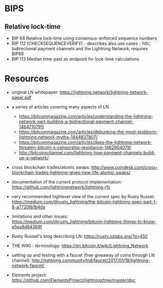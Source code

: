 # BIPS

## Relative lock-time

- BIP 68 Relative lock-time using consensus-enforced sequence numbers
- BIP 112 (CHECKSEQUENCEVERIFY) - describes also use cases - htlc, bidirectional payment channels and the Lightning Network, requires BIP68
- BIP 113 Median time-past as endpoint for lock-time calculations


# Resources
- original LN whitepaper: <https://lightning.network/lightning-network-paper.pdf>

- a series of articles covering many aspects of LN:
  - https://bitcoinmagazine.com/articles/understanding-the-lightning-network-part-building-a-bidirectional-payment-channel-1464710791/
  - https://bitcoinmagazine.com/articles/debunking-the-most-stubborn-lightning-network-myths-1444837807/
  - https://bitcoinmagazine.com/articles/does-the-lightning-network-threaten-bitcoin-s-censorship-resistance-1462904079/
  - http://bitcoinschannel.com/lightning-how-payment-channels-build-up-a-network/

- cross blockchain trades/atomic swaps: http://www.coindesk.com/cross-blockchain-trades-lightning-gives-new-life-atomic-swaps/
- documentation of the current protocol implementation: https://github.com/lightningnetwork/lightning-rfc
- very recommended highlevel view of the current spec by Rusty Russel: https://medium.com/@rusty_lightning/the-bitcoin-lightning-spec-part-1-8-a7720fb1b4da
- limitations and other issues: https://medium.com/@rusty_lightning/bitcoin-lightning-things-to-know-e5ea8d84369f
- Rusty Russell's blog describing LN: https://rusty.ozlabs.org/?p=450
- THE WIKI - terminology: https://en.bitcoin.it/wiki/Lightning_Network
- setting up and testing with a faucet (free giveaway of coins through LN channel): http://lightning.community/lnd/faucet/2017/01/19/lightning-network-faucet/
- Elements project: https://github.com/ElementsProject/lightning/tree/master/doc
